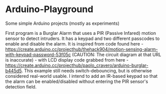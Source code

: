 # Arduino-Playground
Some simple Arduino projects (mostly as experiments)

First program is a Burglar Alarm that uses a PIR (Passive Infared) motion sensor to detect intruders. It has a keypad and two different passcodes to enable and disable the alarm. It is inspired from code found here - https://create.arduino.cc/projecthub/thehack904/motion-sensing-alarm-with-keypad-password-53f05c (CAUTION: The circuit diagram at that URL is inaccurate) - with LCD display code grabbed from here - https://create.arduino.cc/projecthub/paolo_cravero/arduino-burglar-b445d5.  This example still needs switch-debouncing, but is otherwise considered real-world usable.  I intend to add an IR-based keypad so that the alarm can be enabled/disabled without entering the PIR sensor's detection field.